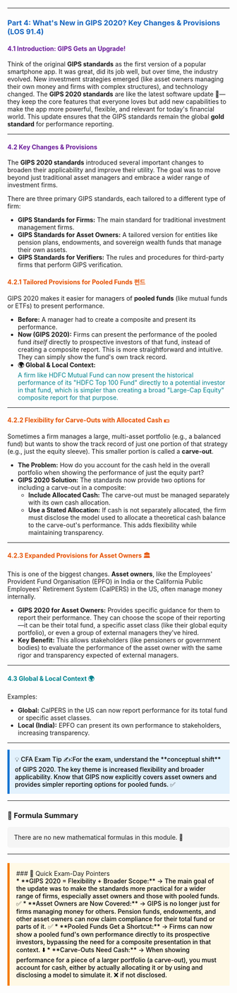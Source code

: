 -----
### <span style="color: #1565C0;">Part 4: What's New in GIPS 2020? Key Changes & Provisions (LOS 91.4)</span>

#### <span style="color: #6A1B9A;">4.1 Introduction: GIPS Gets an Upgrade!</span>

Think of the original **GIPS standards** as the first version of a popular smartphone app. It was great, did its job well, but over time, the industry evolved. New investment strategies emerged (like asset owners managing their own money and firms with complex structures), and technology changed. The **GIPS 2020 standards** are like the latest software update 📲—they keep the core features that everyone loves but add new capabilities to make the app more powerful, flexible, and relevant for today's financial world. This update ensures that the GIPS standards remain the global **gold standard** for performance reporting.

-----

#### <span style="color: #6A1B9A;">4.2 Key Changes & Provisions</span>

The **GIPS 2020 standards** introduced several important changes to broaden their applicability and improve their utility. The goal was to move beyond just traditional asset managers and embrace a wider range of investment firms.

There are three primary GIPS standards, each tailored to a different type of firm:

* **GIPS Standards for Firms:** The main standard for traditional investment management firms.
* **GIPS Standards for Asset Owners:** A tailored version for entities like pension plans, endowments, and sovereign wealth funds that manage their own assets.
* **GIPS Standards for Verifiers:** The rules and procedures for third-party firms that perform GIPS verification.

#### <span style="color: #E65100;">4.2.1 Tailored Provisions for Pooled Funds 펀드</span>

GIPS 2020 makes it easier for managers of **pooled funds** (like mutual funds or ETFs) to present performance.

* **Before:** A manager had to create a composite and present its performance.
* **Now (GIPS 2020):** Firms can present the performance of the pooled fund *itself* directly to prospective investors of that fund, instead of creating a composite report. This is more straightforward and intuitive. They can simply show the fund's own track record.
* **🌍 Global & Local Context:**  
  <span style="color: #00838F;">A firm like HDFC Mutual Fund can now present the historical performance of its "HDFC Top 100 Fund" directly to a potential investor in that fund, which is simpler than creating a broad "Large-Cap Equity" composite report for that purpose.</span>

-----

#### <span style="color: #E65100;">4.2.2 Flexibility for Carve-Outs with Allocated Cash 💵</span>

Sometimes a firm manages a large, multi-asset portfolio (e.g., a balanced fund) but wants to show the track record of just one portion of that strategy (e.g., just the equity sleeve). This smaller portion is called a **carve-out**.

* **The Problem:** How do you account for the cash held in the overall portfolio when showing the performance of just the equity part?
* **GIPS 2020 Solution:** The standards now provide two options for including a carve-out in a composite:
  * **Include Allocated Cash:** The carve-out must be managed separately with its own cash allocation.
  * **Use a Stated Allocation:** If cash is not separately allocated, the firm must disclose the model used to allocate a theoretical cash balance to the carve-out's performance. This adds flexibility while maintaining transparency.

-----

#### <span style="color: #E65100;">4.2.3 Expanded Provisions for Asset Owners 🏛️</span>

This is one of the biggest changes. **Asset owners**, like the Employees' Provident Fund Organisation (EPFO) in India or the California Public Employees' Retirement System (CalPERS) in the US, often manage money internally.

* **GIPS 2020 for Asset Owners:** Provides specific guidance for them to report their performance. They can choose the scope of their reporting—it can be their total fund, a specific asset class (like their global equity portfolio), or even a group of external managers they've hired.
* **Key Benefit:** This allows stakeholders (like pensioners or government bodies) to evaluate the performance of the asset owner with the same rigor and transparency expected of external managers.

-----

#### <span style="color: #00838F;">4.3 Global & Local Context 🌍</span>

Examples:
* **Global:** CalPERS in the US can now report performance for its total fund or specific asset classes.
* **Local (India):** EPFO can present its own performance to stakeholders, increasing transparency.

-----

<div style="background-color: #E3F2FD; border-left: 5px solid #1976D2; padding: 12px; margin: 15px 0;">
<div style="color: #000000; font-weight: 500;">
💡 CFA Exam Tip ✍️:For the exam, understand the **conceptual shift** of GIPS 2020. The key theme is increased flexibility and broader applicability. Know that GIPS now explicitly covers asset owners and provides simpler reporting options for pooled funds. ✅
</div>
</div>

-----

### 🧪 Formula Summary

<div style="background-color: #F5F5F5; padding: 15px; border-radius: 5px; margin: 10px 0;">
There are no new mathematical formulas in this module. 🎉
</div>

-----

<div style="background-color: #FFF9E6; border-left: 5px solid #F57C00; padding: 15px; margin: 20px 0;">
### 🎯 Quick Exam-Day Pointers

<div style="color: #000000; font-weight: 500;">
* **GIPS 2020 = Flexibility + Broader Scope:**  
  → The main goal of the update was to make the standards more practical for a wider range of firms, especially asset owners and those with pooled funds. ✅
* **Asset Owners are Now Covered:**  
  → GIPS is no longer just for firms managing money for others. Pension funds, endowments, and other asset owners can now claim compliance for their total fund or parts of it. ✅
* **Pooled Funds Get a Shortcut:**  
  → Firms can now show a pooled fund's own performance directly to its prospective investors, bypassing the need for a composite presentation in that context. ⬇️
* **Carve-Outs Need Cash:**  
  → When showing performance for a piece of a larger portfolio (a carve-out), you must account for cash, either by actually allocating it or by using and disclosing a model to simulate it. ❌ if not disclosed.
</div>
</div>